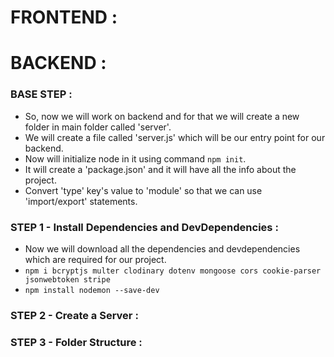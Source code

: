 # FRONTEND :

# BACKEND :

### BASE STEP :

- So, now we will work on backend and for that we will create a new folder in main folder called 'server'.
- We will create a file called 'server.js' which will be our entry point for our backend.
- Now will initialize node in it using command `npm init`.
- It will create a 'package.json' and it will have all the info about the project.
- Convert 'type' key's value to 'module' so that we can use 'import/export' statements.

### STEP 1 - Install Dependencies and DevDependencies :

- Now we will download all the dependencies and devdependencies which are required for our project.
- `npm i bcryptjs multer clodinary dotenv mongoose cors cookie-parser jsonwebtoken stripe`
- `npm install nodemon --save-dev`

### STEP 2 - Create a Server :

### STEP 3 - Folder Structure :
